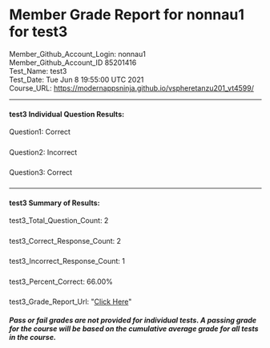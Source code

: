 # Member Grade Report for nonnau1 for test3  
   
Member_Github_Account_Login: nonnau1  
Member_Github_Account_ID 85201416  
Test_Name: test3  
Test_Date: Tue Jun  8 19:55:00 UTC 2021  
Course_URL: https://modernappsninja.github.io/vspheretanzu201_vt4599/  
   
---  
#### test3 Individual Question Results:  
Question1: Correct  
#####  
Question2: Incorrect  
#####  
Question3: Correct  
#####  
---  
#### test3 Summary of Results:  
test3_Total_Question_Count: 2  
#####  
test3_Correct_Response_Count: 2  
#####  
test3_Incorrect_Response_Count: 1  
#####  
test3_Percent_Correct: 66.00%  
#####  
test3_Grade_Report_Url: "[Click Here](https://github.com/modernappsninjas/nonnau1/blob/main/static/userdata/courses/vspheretanzu201_vt4599/grade_report.pr167.test3.md)"
##### Pass or fail grades are not provided for individual tests. A passing grade for the course will be based on the cumulative average grade for all tests in the course.  

